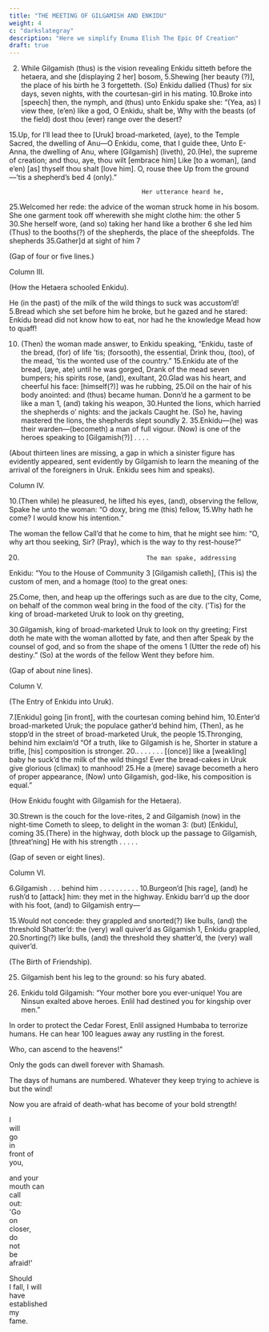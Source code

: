 ```yaml
---
title: "THE MEETING OF GILGAMISH AND ENKIDU"
weight: 4
c: "darkslategray"
description: "Here we simplify Enuma Elish The Epic Of Creation"
draft: true
---
```



2.  While Gilgamish (thus) is the vision revealing
Enkidu sitteth before the hetaera, and she [displaying 2 her] bosom,
5.Shewing [her beauty (?)], the place of his birth he 3 forgetteth.
                                         (So) Enkidu dallied
(Thus) for six days, seven nights, with the courtesan-girl in his mating.
10.Broke into [speech] then, the nymph, and (thus) unto Enkidu spake she:
“(Yea, as) I view thee, (e’en) like a god, O Enkidu, shalt be,
Why with the beasts (of the field) dost thou (ever) range over the desert?

15.Up, for I’ll lead thee to [Uruk] broad-marketed, (aye), to the Temple
Sacred, the dwelling of Anu—O Enkidu, come, that I guide thee,
Unto E-Anna, the dwelling of Anu, where [Gilgamish] (liveth),
20.(He), the supreme of creation; and thou, aye, thou wilt [embrace him]
Like [to a woman], (and e’en) [as] thyself thou shalt [love him].
                                         O, rouse thee
Up from the ground—’tis a shepherd’s bed 4 (only).”

                                         Her utterance heard he,
25.Welcomed her rede: the advice of the woman struck home in his bosom.
She one garment took off wherewith she might clothe him: the other 5
30.She herself wore, (and so) taking her hand like a brother 6 she led him
(Thus) to the booths(?) of the shepherds, the place of the sheepfolds. The shepherds
35.Gather]d at sight of him 7

(Gap of four or five lines.)

Column III.

(How the Hetaera schooled Enkidu).

He (in the past) of the milk of the wild things to suck was accustom’d!
5.Bread which she set before him he broke, but he gazed and he stared:
Enkidu bread did not know how to eat, nor had he the knowledge
Mead how to quaff!

10.  (Then) the woman made answer, to Enkidu speaking,
“Enkidu, taste of the bread, (for) of life ’tis; (forsooth), the essential,
Drink thou, (too), of the mead, ’tis the wonted use of the country.”
15.Enkidu ate of the bread, (aye, ate) until he was gorged,
Drank of the mead seven bumpers; his spirits rose, (and), exultant,
20.Glad was his heart, and cheerful his face: [himself(?)] was he rubbing,
25.Oil on the hair of his body anointed: and (thus) became human.
Donn’d he a garment to be like a man 1, (and) taking his weapon,
30.Hunted the lions, which harried the shepherds o’ nights: and the jackals
Caught he. (So) he, having mastered the lions, the shepherds slept soundly 2.
35.Enkidu—(he) was their warden—(becometh) a man of full vigour.
(Now) is one of the heroes speaking to [Gilgamish(?)] . . . .

(About thirteen lines are missing, a gap in which a sinister figure has evidently appeared, sent evidently by Gilgamish to learn the meaning of the arrival of the foreigners in Uruk. Enkidu sees him and speaks).

Column IV.

10.(Then while) he pleasured, he lifted his eyes, (and), observing the fellow,
Spake he unto the woman: “O doxy, bring me (this) fellow,
15.Why hath he come? I would know his intention.”

The woman the fellow
Call’d that he come to him, that he might see him: “O, why art thou seeking,
Sir? (Pray), which is the way to thy rest-house?”

20.                                        The man spake, addressing
Enkidu: “You to the House of Community 3 [Gilgamish calleth],
(This is) the custom of men, and a homage (too) to the great ones:

25.Come, then, and heap up the offerings such as are due to the city,
Come, on behalf of the common weal bring in the food of the city.
(’Tis) for the king of broad-marketed Uruk to look on thy greeting,

30.Gilgamish, king of broad-marketed Uruk to look on thy greeting;
First doth he mate with the woman allotted by fate, and then after
Speak by the counsel of god, and so from the shape of the omens 1
(Utter the rede of) his destiny.”
                                        (So) at the words of the fellow
Went they before him.

(Gap of about nine lines).

Column V.

(The Entry of Enkidu into Uruk).

7.[Enkidu] going [in front], with the courtesan coming behind him,
10.Enter’d broad-marketed Uruk; the populace gather’d behind him,
(Then), as he stopp’d in the street of broad-marketed Uruk, the people
15.Thronging, behind him exclaim’d “Of a truth, like to Gilgamish is he,
Shorter in stature a trifle, [his] composition is stronger.
20.. . . . . . . [(once)] like a [weakling] baby he suck’d the milk of the wild things!
Ever the bread-cakes in Uruk give glorious (climax) to manhood!
25.He a (mere) savage becometh a hero of proper appearance,
(Now) unto Gilgamish, god-like, his composition is equal.”

(How Enkidu fought with Gilgamish for the Hetaera).

30.Strewn is the couch for the love-rites, 2 and Gilgamish (now) in the night-time
Cometh to sleep, to delight in the woman 3: (but) [Enkidu], coming
35.(There) in the highway, doth block up the passage to Gilgamish, [threat’ning]
He with his strength . . . . .

(Gap of seven or eight lines).

Column VI.

6.Gilgamish . . . behind him . . . . . . . . . .
10.Burgeon’d [his rage], (and) he rush’d to [attack] him: they met in the highway.
Enkidu barr’d up the door with his foot, (and) to Gilgamish entry—


15.Would not concede: they grappled and snorted(?) like bulls, (and) the threshold
Shatter’d: the (very) wall quiver’d as Gilgamish 1, Enkidu grappled,
20.Snorting(?) like bulls, (and) the threshold they shatter’d, the (very) wall quiver’d.

(The Birth of Friendship).



25. Gilgamish bent his leg to the ground: so his fury abated. 

30. Enkidu told Gilgamish: “Your mother bore you ever-unique! You are Ninsun exalted  above heroes. Enlil had destined you for kingship over men.”

In order to protect the Cedar Forest, Enlil assigned Humbaba to terrorize humans. He can hear 100 leagues away any rustling in the forest. 

Who, can ascend to the heavens!"
  
Only the gods can dwell forever with Shamash.  
  
The days of humans are numbered. Whatever they keep trying to achieve is but the wind! 

Now you are afraid of death-what has become of your bold strength! 
  
    
  
I   
  will  
  go    
  in    
  front 
  of    
  you,  
  
    
  
and 
  your  
  mouth 
  can   
  call  
  out:  
  'Go   
  on    
  closer,   
  do    
  not   
  be    
  afraid!'  
  
    
  
Should  
  I 
  fall, 
  I 
  will  
  have  
  established   
  my    
  fame. 
  
